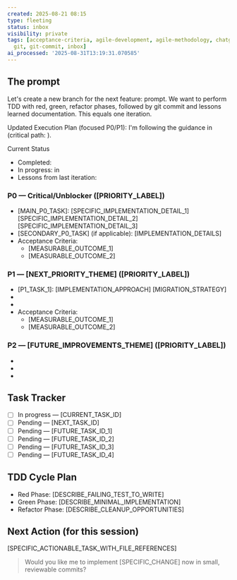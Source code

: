 ```yaml
---
created: 2025-08-21 08:15
type: fleeting
status: inbox
visibility: private
tags: [acceptance-criteria, agile-development, agile-methodology, chatgpt, development-cycle-plan,
  git, git-commit, inbox]
ai_processed: '2025-08-31T13:19:31.070585'
---
```


## The prompt
Let's create a new branch for the next feature: prompt.
We want to perform TDD with red, green, refactor phases, followed by git commit and lessons learned documentation. This equals one iteration.

Updated Execution Plan (focused P0/P1): 
I'm following the guidance in  (critical path: ).

Current Status
- Completed: 
- In progress:  in 
- Lessons from last iteration: 

### P0 — Critical/Unblocker ([PRIORITY_LABEL])
- [MAIN_P0_TASK]: [SPECIFIC_IMPLEMENTATION_DETAIL_1] [SPECIFIC_IMPLEMENTATION_DETAIL_2] [SPECIFIC_IMPLEMENTATION_DETAIL_3]
- [SECONDARY_P0_TASK] (if applicable): [IMPLEMENTATION_DETAILS]
- Acceptance Criteria:
  - [MEASURABLE_OUTCOME_1]
  - [MEASURABLE_OUTCOME_2]

### P1 — [NEXT_PRIORITY_THEME] ([PRIORITY_LABEL])
- [P1_TASK_1]: [IMPLEMENTATION_APPROACH] [MIGRATION_STRATEGY]
- [P1_TASK_2]: [TECHNICAL_DETAILS]
- [P1_TASK_3]: [IMPLEMENTATION_NOTES]
- Acceptance Criteria:
  - [MEASURABLE_OUTCOME_1]
  - [MEASURABLE_OUTCOME_2]

### P2 — [FUTURE_IMPROVEMENTS_THEME] ([PRIORITY_LABEL])
- [P2_TASK_1]: [BRIEF_DESCRIPTION]
- [P2_TASK_2]: [BRIEF_DESCRIPTION]
- [P2_TASK_3]: [BRIEF_DESCRIPTION]

## Task Tracker
- [ ] In progress — [CURRENT_TASK_ID]
- [ ] Pending — [NEXT_TASK_ID]
- [ ] Pending — [FUTURE_TASK_ID_1]
- [ ] Pending — [FUTURE_TASK_ID_2]
- [ ] Pending — [FUTURE_TASK_ID_3]
- [ ] Pending — [FUTURE_TASK_ID_4]

## TDD Cycle Plan
- Red Phase: [DESCRIBE_FAILING_TEST_TO_WRITE]
- Green Phase: [DESCRIBE_MINIMAL_IMPLEMENTATION]
- Refactor Phase: [DESCRIBE_CLEANUP_OPPORTUNITIES]

## Next Action (for this session)
[SPECIFIC_ACTIONABLE_TASK_WITH_FILE_REFERENCES]

> Would you like me to implement [SPECIFIC_CHANGE] now in small, reviewable commits?

